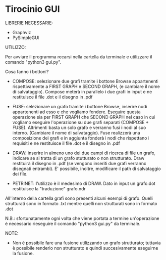 # Tirocinio GUI

LIBRERIE NECESSARIE:
  - Graphviz
  - PySimpleGUI
  
  
UTILIZZO:

  Per avviare il programma recarsi nella cartella da terminale e utilizzare il comando "python3 gui.py".
  
  Cosa fanno i bottoni?
  
  - COMPOSE: selezionare due grafi tramite i bottone Browse appartenenti rispettivamente a FIRST GRAPH e SECOND GRAPH,
  (e cambiare il nome di salvataggio). Compose meterà in parallelo i due grafi in input e ne restituisce il file .dot
  e il disegno in .pdf
  
  - FUSE: selezionare un grafo tramite i bottone Browse, inserire nodi appartenenti ad esso e che vogliamo fondere.
  Eseguire questa operazione sia per FIRST GRAPH che SECOND GRAPH nel caso in cui vogliamo eseguire l'operazione su 
  due grafi separati (COMPOSE + FUSE). Altrimenti basta un solo grafo e verranno fusi i nodi al suo interno. 
  (Cambiare il nome di salvataggio).
  Fuse realizzerà una composizione dei grafi e in aggiunta fonderà i nodi che rispettano i requisiti e ne restituisce 
  il file .dot e il disegno in .pdf
  
  - DRAW: inserire in almeno uno dei due campi di ricerca di file un grafo, indicare se si tratta di un grafo stutturato 
  o non strutturato. Draw restituirà il disegno in .pdf (se vengono inseriti due grafi verranno disegnati entrambi).
  E' possibile, inoltre, modificare il path di salvataggio dei file.
  
  - PETRINET: l'utilizzo è il medesimo di DRAW. Dato in input un grafo.dot restituisce la "traduzione" grafo.ndr
  
  All'interno della cartella grafi sono presenti alcuni esempi di grafo. Quelli strutturati sono in formato .txt mentre
  quelli non strutturati sono in formato .dot
  
  N.B.: sfortunatamente ogni volta che viene portata a termine un'operazione è necessario rieseguire il comando 
  "python3 gui.py" da terminale.


NOTE:

  - Non è possibile fare una fusione utilizzando un grafo strutturato; tuttavia è possibile renderlo non strutturato e quindi
    succesivamente eseguirne la fusione.
